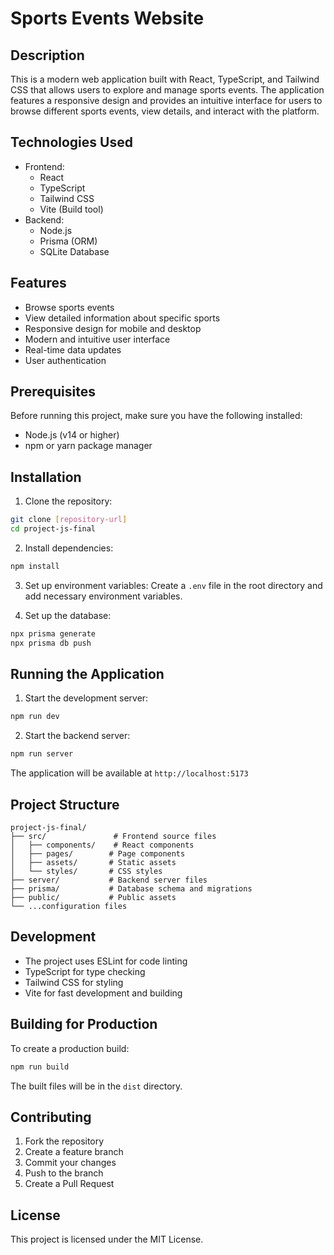 # Sports Events Website

## Description
This is a modern web application built with React, TypeScript, and Tailwind CSS that allows users to explore and manage sports events. The application features a responsive design and provides an intuitive interface for users to browse different sports events, view details, and interact with the platform.

## Technologies Used
- Frontend:
  - React
  - TypeScript
  - Tailwind CSS
  - Vite (Build tool)
- Backend:
  - Node.js
  - Prisma (ORM)
  - SQLite Database

## Features
- Browse sports events
- View detailed information about specific sports
- Responsive design for mobile and desktop
- Modern and intuitive user interface
- Real-time data updates
- User authentication

## Prerequisites
Before running this project, make sure you have the following installed:
- Node.js (v14 or higher)
- npm or yarn package manager

## Installation

1. Clone the repository:
```bash
git clone [repository-url]
cd project-js-final
```

2. Install dependencies:
```bash
npm install
```

3. Set up environment variables:
Create a `.env` file in the root directory and add necessary environment variables.

4. Set up the database:
```bash
npx prisma generate
npx prisma db push
```

## Running the Application

1. Start the development server:
```bash
npm run dev
```

2. Start the backend server:
```bash
npm run server
```

The application will be available at `http://localhost:5173`

## Project Structure
```
project-js-final/
├── src/               # Frontend source files
│   ├── components/    # React components
│   ├── pages/        # Page components
│   ├── assets/       # Static assets
│   └── styles/       # CSS styles
├── server/           # Backend server files
├── prisma/           # Database schema and migrations
├── public/           # Public assets
└── ...configuration files
```

## Development
- The project uses ESLint for code linting
- TypeScript for type checking
- Tailwind CSS for styling
- Vite for fast development and building

## Building for Production

To create a production build:
```bash
npm run build
```

The built files will be in the `dist` directory.

## Contributing
1. Fork the repository
2. Create a feature branch
3. Commit your changes
4. Push to the branch
5. Create a Pull Request

## License
This project is licensed under the MIT License.